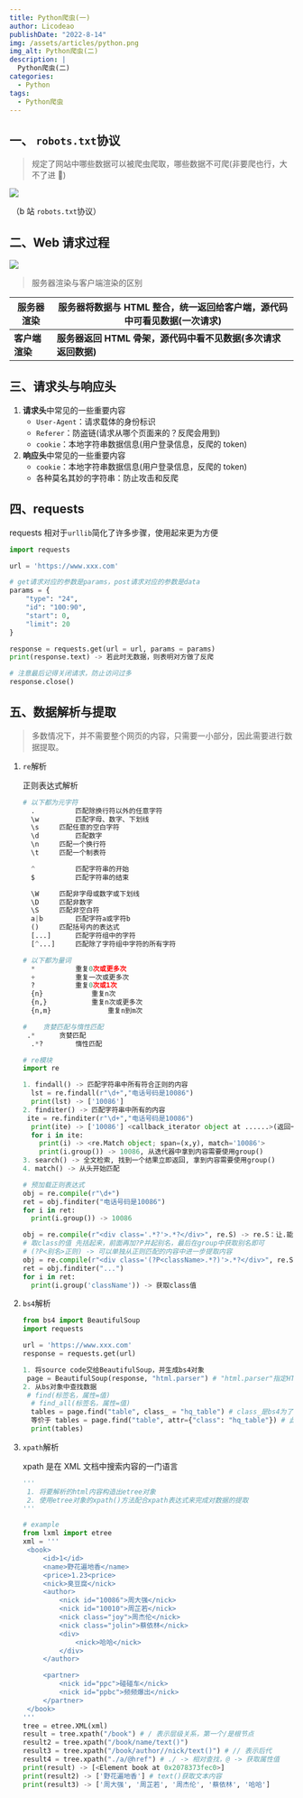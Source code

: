 ```yaml
---
title: Python爬虫(一)
author: Licodeao
publishDate: "2022-8-14"
img: /assets/articles/python.png
img_alt: Python爬虫(二)
description: |
  Python爬虫(二)
categories:
  - Python
tags:
  - Python爬虫
---
```


## 一、 `robots.txt`协议

> 规定了网站中哪些数据可以被爬虫爬取，哪些数据不可爬(非要爬也行，大不了进 🍊)

![](https://typora-licodeao.oss-cn-guangzhou.aliyuncs.com/typoraImg/202936.jpg)

​ （b 站 `robots.txt`协议）

## 二、Web 请求过程

![](https://typora-licodeao.oss-cn-guangzhou.aliyuncs.com/typoraImg/211724.jpg)

> 服务器渲染与客户端渲染的区别

| 服务器渲染     | 服务器将数据与 HTML 整合，统一返回给客户端，源代码中可看见数据(一次请求) |
| -------------- | ------------------------------------------------------------------------ |
| **客户端渲染** | **服务器返回 HTML 骨架，源代码中看不见数据(多次请求返回数据)**           |

## 三、请求头与响应头

1. **请求头**中常见的一些重要内容
   - `User-Agent`：请求载体的身份标识
   - `Referer`：防盗链(请求从哪个页面来的？反爬会用到)
   - `cookie`：本地字符串数据信息(用户登录信息，反爬的 token)
2. **响应头**中常见的一些重要内容
   - `cookie`：本地字符串数据信息(用户登录信息，反爬的 token)
   - 各种莫名其妙的字符串：防止攻击和反爬

## 四、requests

requests 相对于`urllib`简化了许多步骤，使用起来更为方便

```python
import requests

url = 'https://www.xxx.com'

# get请求对应的参数是params，post请求对应的参数是data
params = {
    "type": "24",
    "id": "100:90",
    "start": 0,
    "limit": 20
}

response = requests.get(url = url, params = params)
print(response.text) -> 若此时无数据，则表明对方做了反爬

# 注意最后记得关闭请求，防止访问过多
response.close()
```

## 五、数据解析与提取

> 多数情况下，并不需要整个网页的内容，只需要一小部分，因此需要进行数据提取。

1. `re`解析

   正则表达式解析

   ```python
   # 以下都为元字符
     .  		匹配除换行符以外的任意字符
     \w 		匹配字母、数字、下划线
     \s		匹配任意的空白字符
     \d 		匹配数字
     \n		匹配一个换行符
     \t		匹配一个制表符

     ^			匹配字符串的开始
     $			匹配字符串的结束

     \W		匹配非字母或数字或下划线
     \D		匹配非数字
     \S		匹配非空白符
     a|b		匹配字符a或字符b
     ()		匹配括号内的表达式
     [...]		匹配字符组中的字符
     [^...]		匹配除了字符组中字符的所有字符

   # 以下都为量词
     *			重复0次或更多次
     +			重复一次或更多次
     ?			重复0次或1次
     {n}			重复n次
     {n,}			重复n次或更多次
     {n,m}				重复n到m次

   #	贪婪匹配与惰性匹配
   	.*		贪婪匹配
     .*?		惰性匹配

   # re模块
   import re

   1. findall() -> 匹配字符串中所有符合正则的内容
     lst = re.findall(r"\d+","电话号码是10086")
     print(lst) -> ['10086']
   2. finditer() -> 匹配字符串中所有的内容
   	ite = re.finditer(r"\d+","电话号码是10086")
     print(ite) -> ['10086'] <callback_iterator object at ......>(返回一个迭代器)
     for i in ite:
       print(i) -> <re.Match object; span=(x,y), match='10086'>
       print(i.group()) -> 10086, 从迭代器中拿到内容需要使用group()
   3. search() -> 全文检索, 找到一个结果立即返回, 拿到内容需要使用group()
   4. match() -> 从头开始匹配

   # 预加载正则表达式
   obj = re.compile(r"\d+")
   ret = obj.finditer("电话号码是10086")
   for i in ret:
     print(i.group()) -> 10086

   obj = re.compile(r"<div class='.*?'>.*?</div>", re.S) -> re.S：让.能匹配换行符
   # 取class的值 先括起来，前面再加?P并起别名，最后在group中获取别名即可
   # (?P<别名>正则) -> 可以单独从正则匹配的内容中进一步提取内容
   obj = re.compile(r"<div class='(?P<className>.*?)'>.*?</div>", re.S)
   ret = obj.finditer("...")
   for i in ret:
     print(i.group('className')) -> 获取class值
   ```

2. `bs4`解析

   ```python
   from bs4 import BeautifulSoup
   import requests

   url = 'https://www.xxx.com'
   response = requests.get(url)

   1. 将source code交给BeautifulSoup，并生成bs4对象
   	page = BeautifulSoup(response, "html.parser") # "html.parser"指定HTML解析器
   2. 从bs对象中查找数据
   	# find(标签名，属性=值)
     # find_all(标签名，属性=值)
     tables = page.find("table", class_ = "hq_table") # class_是bs4为了避免报错，因为class是python的关键字
     等价于 tables = page.find("table", attr={"class": "hq_table"}) # 此方法也可以避免class报错
     print(tables)
   ```

3. `xpath`解析

   xpath 是在 XML 文档中搜索内容的一门语言

   ```python
   '''
   	1. 将要解析的html内容构造出etree对象
   	2. 使用etree对象的xpath()方法配合xpath表达式来完成对数据的提取
   '''

   # example
   from lxml import etree
   xml = '''
   	<book>
   		<id>1</id>
   		<name>野花遍地香</name>
   		<price>1.23<price>
   		<nick>臭豆腐</nick>
   		<author>
   			<nick id="10086">周大强</nick>
   			<nick id="10010">周芷若</nick>
   			<nick class="joy">周杰伦</nick>
   			<nick class="jolin">蔡依林</nick>
   			<div>
   				<nick>哈哈</nick>
   			</div>
   		</author>

   		<partner>
   			<nick id="ppc">碰碰车</nick>
   			<nick id="ppbc">频频爆出</nick>
   		</partner>
   	</book>
   '''
   tree = etree.XML(xml)
   result = tree.xpath("/book") # / 表示层级关系，第一个/是根节点
   result2 = tree.xpath("/book/name/text()")
   result3 = tree.xpath("/book/author//nick/text()") # // 表示后代
   result4 = tree.xpath("./a/@href") # ./ -> 相对查找，@ -> 获取属性值
   print(result) -> [<Element book at 0x2078373fec0>]
   print(result2) -> ['野花遍地香'] # text()获取文本内容
   print(result3) -> ['周大强', '周芷若', '周杰伦', '蔡依林', '哈哈']
   ```
